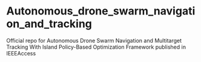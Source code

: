 # Autonomous_drone_swarm_navigation_and_tracking
Official repo for Autonomous Drone Swarm Navigation and Multitarget Tracking With Island Policy-Based Optimization Framework published in IEEEAccess
